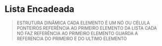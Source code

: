 # Lista Encadeada

>ESTRUTURA DINÂMICA
>CADA ELEMENTO É UM NÓ OU CÉLULA
>PONTEIROS
>REFERÊNCIA AO PRIMEIRO ELEMENTO DA LISTA
>CADA NÓ FAZ REFERÊNCIA AO PRIMEIRO ELEMENTO
>GUARDA A REFERENCIA DO PRIMEIRO E DO ULTIMO ELEMENTO